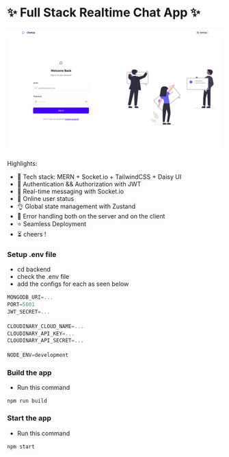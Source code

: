 # ✨ Full Stack Realtime Chat App ✨

![Demo App](/frontend/public/chatup.png)

Highlights:

- 🌟 Tech stack: MERN + Socket.io + TailwindCSS + Daisy UI
- 🎃 Authentication && Authorization with JWT
- 👾 Real-time messaging with Socket.io
- 🚀 Online user status
- 👌 Global state management with Zustand
- 🐞 Error handling both on the server and on the client
- ⭐ Seamless Deployment
- ⏳ cheers !

### Setup .env file 

- cd backend 
- check the .env file
- add the configs for each as seen below

```js
MONGODB_URI=...
PORT=5001
JWT_SECRET=...

CLOUDINARY_CLOUD_NAME=...
CLOUDINARY_API_KEY=...
CLOUDINARY_API_SECRET=...

NODE_ENV=development
```

### Build the app

- Run this command 

```shell
npm run build
```


### Start the app

- Run this command 


```shell
npm start
```
